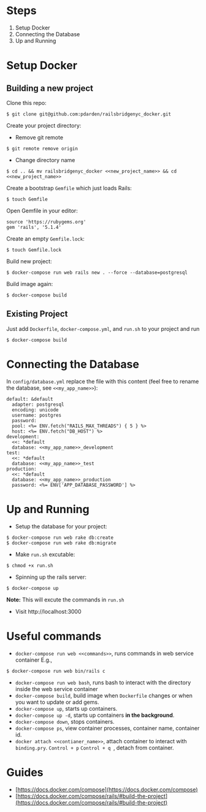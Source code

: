 # Steps
1. Setup Docker
1. Connecting the Database
1. Up and Running

# Setup Docker
## Building a new project

Clone this repo:
```
$ git clone git@github.com:pdarden/railsbridgenyc_docker.git
```

Create your project directory:
* Remove git remote
```
$ git remote remove origin
```
* Change directory name
```
$ cd .. && mv railsbridgenyc_docker <<new_project_name>> && cd <<new_project_name>>
```

Create a bootstrap `Gemfile` which just loads Rails:
```
$ touch Gemfile
```
Open Gemfile in your editor:
```
source 'https://rubygems.org'
gem 'rails', '5.1.4'
```

Create an empty `Gemfile.lock`:
```
$ touch Gemfile.lock
```

Build new project:
```
$ docker-compose run web rails new . --force --database=postgresql
```

Build image again:
```
$ docker-compose build
```

## Existing Project
Just add `Dockerfile`, `docker-compose.yml`, and `run.sh` to your project and run
```
$ docker-compose build
```
# Connecting the Database
In `config/database.yml` replace the file with this content (feel free to rename the database, see `<<my_app_name>>`):
```
default: &default
  adapter: postgresql
  encoding: unicode
  username: postgres
  password:
  pool: <%= ENV.fetch("RAILS_MAX_THREADS") { 5 } %>
  host: <%= ENV.fetch("DB_HOST") %>
development:
  <<: *default
  database: <<my_app_name>>_development
test:
  <<: *default
  database: <<my_app_name>>_test
production:
  <<: *default
  database: <<my_app_name>>_production
  password: <%= ENV['APP_DATABASE_PASSWORD'] %>
```

# Up and Running
* Setup the database for your project:
```
$ docker-compose run web rake db:create
$ docker-compose run web rake db:migrate
```
* Make `run.sh` excutable:
```
$ chmod +x run.sh
```
* Spinning up the rails server:
```
$ docker-compose up
```
**Note:** This will excute the commands in `run.sh`
* Visit http://localhost:3000

# Useful commands
* `docker-compose run web <<commands>>`, runs commands in web service container
E.g.,
```
$ docker-compose run web bin/rails c
```
* `docker-compose run web bash`, runs bash to interact with the directory inside the web service container
* `docker-compose build`, build image when `Dockerfile` changes or when you want
  to update or add gems.
* `docker-compose up`, starts up containers.
* `docker-compose up -d`, starts up containers **in the background**.
* `docker-compose down`, stops containers.
* `docker-compose ps`, view container processes, container name, container id.
* `docker attach <<contianer_name>>`, attach container to interact with
  `binding.pry`. `Control + p` `Control + q `, detach from container.

# Guides
* [https://docs.docker.com/compose](https://docs.docker.com/compose)
* [https://docs.docker.com/compose/rails/#build-the-project](https://docs.docker.com/compose/rails/#build-the-project)
